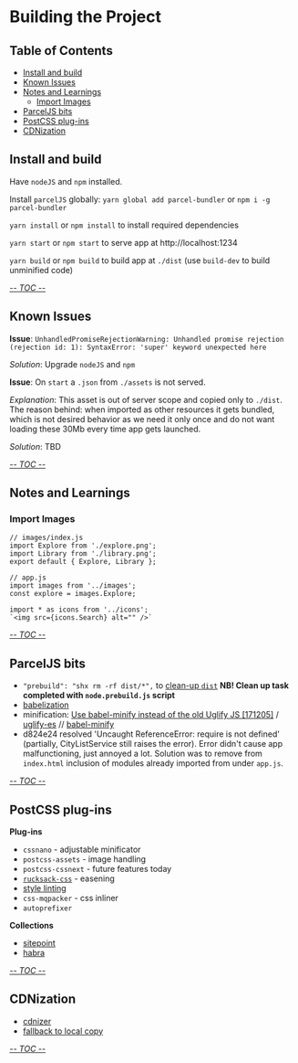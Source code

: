 # Building the Project

<!-- START doctoc generated TOC please keep comment here to allow auto update -->
<!-- DON'T EDIT THIS SECTION, INSTEAD RE-RUN doctoc TO UPDATE -->
## Table of Contents

- [Install and build](#install-and-build)
- [Known Issues](#known-issues)
- [Notes and Learnings](#notes-and-learnings)
  - [Import Images](#import-images)
- [ParcelJS bits](#parceljs-bits)
- [PostCSS plug-ins](#postcss-plug-ins)
- [CDNization](#cdnization)

<!-- END doctoc generated TOC please keep comment here to allow auto update -->

## Install and build

Have `nodeJS` and `npm` installed.

Install `parcelJS` globally:
`yarn global add parcel-bundler` or `npm i -g parcel-bundler`

`yarn install` or `npm install` to install required dependencies

`yarn start` or `npm start` to serve app at http://localhost:1234

`yarn build` or `npm build` to build app at `./dist`
(use `build-dev` to build unminified code)

[_-- TOC --_](#table-of-contents)

## Known Issues

**Issue**: `UnhandledPromiseRejectionWarning: Unhandled promise rejection (rejection id: 1): SyntaxError: 'super' keyword unexpected here`

_Solution_: Upgrade `nodeJS` and `npm`

**Issue**: On `start` a `.json` from `./assets` is not served.

_Explanation_: This asset is out of server scope and copied
only to `./dist`. The reason behind: when imported as other
resources it gets bundled, which is not desired behavior as
we need it only once and do not want loading these 30Mb every
time app gets launched.

_Solution_: TBD

[_-- TOC --_](#table-of-contents)

## Notes and Learnings

### Import Images

```
// images/index.js
import Explore from './explore.png';
import Library from './library.png';
export default { Explore, Library };

// app.js
import images from '../images';
const explore = images.Explore;

import * as icons from '../icons';
`<img src={icons.Search} alt="" />`
```

[_-- TOC --_](#table-of-contents)

## ParcelJS bits

 * `"prebuild": "shx rm -rf dist/*",` to
   [clean-up `dist`](https://golb.hplar.ch/p/Bundling-web-applications-with-Parcel)
   **NB! Clean up task completed with `node.prebuild.js` script**
 * [babelization](https://golb.hplar.ch/p/Bundling-web-applications-with-Parcel)
 * minification:
   [Use babel-minify instead of the old Uglify JS [171205]](https://github.com/parcel-bundler/parcel/issues/15) /
   [uglify-es](https://www.npmjs.com/package/uglify-es) // [babel-minify](https://github.com/babel/minify)
 * d824e24 resolved 'Uncaught ReferenceError: require is not defined'
   (partially, CityListService still raises the error).
   Error didn't cause app malfunctioning, just annoyed a lot.
   Solution was to remove from `index.html` inclusion of modules
   already imported from under `app.js`.

[_-- TOC --_](#table-of-contents)

## PostCSS plug-ins

**Plug-ins**
 * `cssnano` - adjustable minificator
 * `postcss-assets` - image handling
 * `postcss-cssnext` - future features today
 * [`rucksack-css`](https://www.rucksackcss.org/) - easening
 * [style linting](https://www.sitepoint.com/improving-the-quality-of-your-css-with-postcss/)
 * `css-mqpacker` - css inliner
 * `autoprefixer`

**Collections**
 * [sitepoint](https://www.sitepoint.com/7-postcss-plugins-to-ease-you-into-postcss/)
 * [habra](https://habrahabr.ru/post/265449/)

[_-- TOC --_](#table-of-contents)

## CDNization

 * [cdnizer](https://github.com/OverZealous/cdnizer)
 * [fallback to local copy](https://www.hanselman.com/blog/CDNsFailButYourScriptsDontHaveToFallbackFromCDNToLocalJQuery.aspx)

[_-- TOC --_](#table-of-contents)
